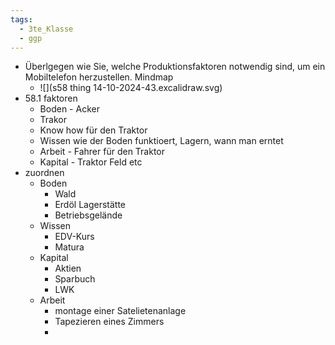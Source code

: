 ```yaml
---
tags:
  - 3te_Klasse
  - ggp
---
```

- Überlgegen wie Sie, welche Produktionsfaktoren notwendig sind, um ein Mobiltelefon herzustellen. Mindmap
	- ![](s58 thing 14-10-2024-43.excalidraw.svg)
- 58.1 faktoren 
	- Boden - Acker
	- Trakor 
	- Know how für den Traktor 
	- Wissen wie der Boden funktioert, Lagern, wann man erntet
	- Arbeit - Fahrer für den Traktor
	- Kapital - Traktor Feld etc
- zuordnen 
	- Boden 
		- Wald
		- Erdöl Lagerstätte 
		- Betriebsgelände 
	- Wissen 
		- EDV-Kurs 
		- Matura 
	- Kapital 
		- Aktien
		- Sparbuch
		- LWK 
	- Arbeit
		- montage einer Satelietenanlage 
		- Tapezieren eines Zimmers
		- 
